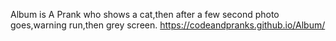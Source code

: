 Album is A Prank who shows a cat,then after a few second photo goes,warning run,then grey screen.
https://codeandpranks.github.io/Album/
